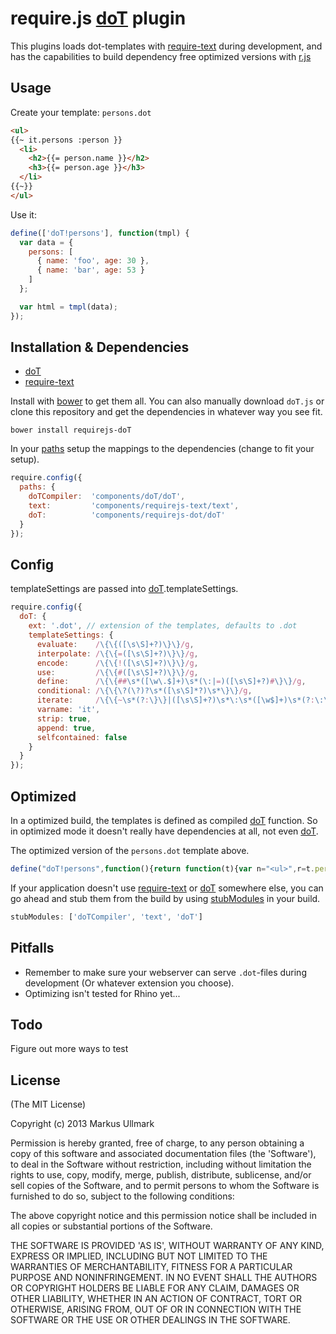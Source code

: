 require.js [doT][] plugin
=========================

This plugins loads dot-templates with [require-text][] during development, and has the capabilities 
to build dependency free optimized versions with [r.js](http://requirejs.org/docs/optimization.html)

Usage
----------------------
Create your template: `persons.dot`

```html
<ul>
{{~ it.persons :person }}
  <li>
    <h2>{{= person.name }}</h2>
    <h3>{{= person.age }}</h3>
  </li>
{{~}}
</ul>
```

Use it:
```javascript
define(['doT!persons'], function(tmpl) {
  var data = {
    persons: [
      { name: 'foo', age: 30 },
      { name: 'bar', age: 53 }
    ]
  };

  var html = tmpl(data);
});
```

Installation & Dependencies
---------------------------
  - [doT][] 
  - [require-text][]

Install with [bower][] to get them all. You can also manually 
download `doT.js` or clone this repository and get the dependencies in whatever way you 
see fit.

```
bower install requirejs-doT
```

In your [paths](http://requirejs.org/docs/api.html#config-paths) setup the mappings 
to the dependencies (change to fit your setup).

```javascript
require.config({
  paths: {
    doTCompiler:  'components/doT/doT',
    text:         'components/requirejs-text/text',
    doT:          'components/requirejs-dot/doT'
  }
});
```

Config
-------------------
templateSettings are passed into [doT][].templateSettings.

```javascript
require.config({
  doT: {
    ext: '.dot', // extension of the templates, defaults to .dot
    templateSettings: {
      evaluate:    /\{\{([\s\S]+?)\}\}/g,
      interpolate: /\{\{=([\s\S]+?)\}\}/g,
      encode:      /\{\{!([\s\S]+?)\}\}/g,
      use:         /\{\{#([\s\S]+?)\}\}/g,
      define:      /\{\{##\s*([\w\.$]+)\s*(\:|=)([\s\S]+?)#\}\}/g,
      conditional: /\{\{\?(\?)?\s*([\s\S]*?)\s*\}\}/g,
      iterate:     /\{\{~\s*(?:\}\}|([\s\S]+?)\s*\:\s*([\w$]+)\s*(?:\:\s*([\w$]+))?\s*\}\})/g,
      varname: 'it',
      strip: true,
      append: true,
      selfcontained: false
    }
  }
});
```

Optimized
-----------------------
In a optimized build, the templates is defined as compiled 
[doT][] function. So in optimized mode it doesn't really have dependencies 
at all, not even [doT][].

The optimized version of the `persons.dot` template above.

```javascript
define("doT!persons",function(){return function(t){var n="<ul>",r=t.persons;if(r){var i,s=-1,o=r.length-1;while(s<o)i=r[s+=1],n+=" <li> <h2>"+i.name+"</h2> <h3>"+i.age+"</h3> </li>"}return n+="</ul>",n}})
```

If your application doesn't use [require-text][] or [doT][] somewhere else, you can go ahead and 
stub them from the build by using [stubModules](https://github.com/jrburke/r.js/blob/master/build/example.build.js#L295-L308) in your build.

```javascript
stubModules: ['doTCompiler', 'text', 'doT']
```

Pitfalls
-------------
  - Remember to make sure your webserver can serve `.dot`-files during development (Or whatever extension you choose).
  - Optimizing isn't tested for Rhino yet...

Todo
-------------
Figure out more ways to test

## License 

(The MIT License)

Copyright (c) 2013 Markus Ullmark

Permission is hereby granted, free of charge, to any person obtaining
a copy of this software and associated documentation files (the
'Software'), to deal in the Software without restriction, including
without limitation the rights to use, copy, modify, merge, publish,
distribute, sublicense, and/or sell copies of the Software, and to
permit persons to whom the Software is furnished to do so, subject to
the following conditions:

The above copyright notice and this permission notice shall be
included in all copies or substantial portions of the Software.

THE SOFTWARE IS PROVIDED 'AS IS', WITHOUT WARRANTY OF ANY KIND,
EXPRESS OR IMPLIED, INCLUDING BUT NOT LIMITED TO THE WARRANTIES OF
MERCHANTABILITY, FITNESS FOR A PARTICULAR PURPOSE AND NONINFRINGEMENT.
IN NO EVENT SHALL THE AUTHORS OR COPYRIGHT HOLDERS BE LIABLE FOR ANY
CLAIM, DAMAGES OR OTHER LIABILITY, WHETHER IN AN ACTION OF CONTRACT,
TORT OR OTHERWISE, ARISING FROM, OUT OF OR IN CONNECTION WITH THE
SOFTWARE OR THE USE OR OTHER DEALINGS IN THE SOFTWARE.

[doT]: http://olado.github.com/doT/
[require-text]: https://github.com/requirejs/text
[bower]: http://twitter.github.com/bower/